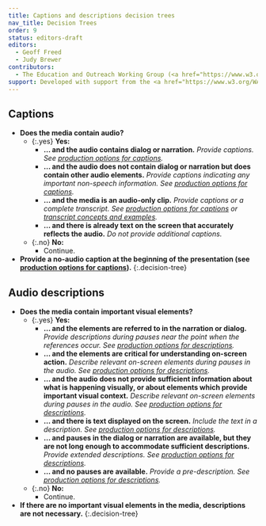 ```yaml
---
title: Captions and descriptions decision trees
nav_title: Decision Trees
order: 9
status: editors-draft
editors:
  - Geoff Freed
  - Judy Brewer
contributors:
  - The Education and Outreach Working Group (<a href="https://www.w3.org/WAI/EO/">EOWG</a>)
support: Developed with support from the <a href="https://www.w3.org/WAI/WCAGTA/">U.S. Access Board, WCAG TA Project</a>
---
```


## Captions

-   **Does the media contain audio?**
	-   {:.yes} **Yes:**
		-   **… and the audio contains dialog or narration.**
			_Provide captions. See [production options for captions](production-captions.html)._
		-   **… and the audio does not contain dialog or narration but does contain other audio elements.**
			_Provide captions indicating any important non-speech information. See [production options for captions](production-captions.html)._
		-   **… and the media is an audio-only clip.**
      _Provide captions or a complete transcript. See [production options for captions](production-captions.html) or [transcript concepts and examples](transcript.html)._
		-   **… and there is already text on the screen that accurately reflects the audio.** _Do not provide additional captions._
	-   {:.no} **No:**
		- Continue.
-   **Provide a no-audio caption at the beginning of the presentation (see [production options for captions](production-captions.html)).**
{:.decision-tree}

## Audio descriptions

-   **Does the media contain important visual elements?**
	-   {:.yes} **Yes:**
		-   **… and the elements are referred to in the narration or dialog.**
			_Provide descriptions during pauses near the point when the references occur. See [production options for descriptions](production-audio-description.html)._
		-   **… and the elements are critical for understanding on-screen action.**
			_Describe relevant on-screen elements during pauses in the audio. See [production options for descriptions](production-audio-description.html)._
		-   **… and the audio does not provide sufficient information about what is happening visually, or about elements which provide important visual context.**
			_Describe relevant on-screen elements during pauses in the audio. See [production options for descriptions](production-audio-description.html)._
		-   **… and there is text displayed on the screen.** _Include the text in a description. See [production options for descriptions](production-audio-description.html)._
		-   **… and pauses in the dialog or narration are available, but they are not long enough to accommodate sufficient descriptions.** _Provide extended descriptions. See [production options for descriptions](production-audio-description.html)._
		-   **… and no pauses are available.** _Provide a pre-description. See [production options for descriptions](production-audio-description.html)._
	-   {:.no} **No:**
		- Continue.
-   **If there are no important visual elements in the media, descriptions are not necessary.**
{:.decision-tree}
